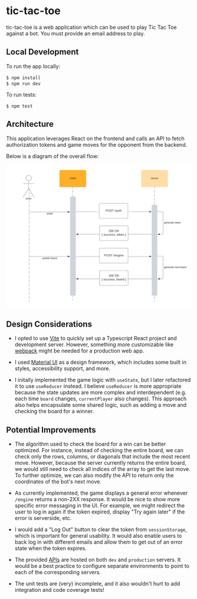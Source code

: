 # tic-tac-toe

tic-tac-toe is a web application which can be used to play Tic Tac Toe against a bot. You must provide an email address to play.

## Local Development

To run the app locally:

    $ npm install
    $ npm run dev

To run tests:

    $ npm test

## Architecture

This application leverages React on the frontend and calls an API to fetch authorization tokens and game moves for the opponent from the backend.

Below is a diagram of the overall flow:

![](https://github.com/alicemliu/tic-tac-toe/blob/main/tictactoe_arch.png)

## Design Considerations

- I opted to use [Vite](https://vitejs.dev) to quickly set up a Typescript React project and development server. However, something more customizable like [webpack](https://webpack.js.org) might be needed for a production web app.

- I used [Material UI](https://mui.com/material-ui/) as a design framework, which includes some built in styles, accessibility support, and more.

- I initally implemented the game logic with `useState`, but I later refactored it to use `useReducer` instead. I believe `useReducer` is more appropriate because the state updates are more complex and interdependent (e.g. each time `board` changes, `currentPlayer` also changes). This approach also helps encapsulate some shared logic, such as adding a move and checking the board for a winner.

## Potential Improvements

- The algorithm used to check the board for a win can be better optimized. For instance, instead of checking the entire board, we can check only the rows, columns, or diagonals that include the most recent move. However,
because the server currently returns the entire board, we would still need to check all indices of the array to get the last move. To further optimize, we can also modify the API to return only the coordinates of the bot's next move.

- As currently implemented, the game displays a general error whenever `/engine` returns a non-2XX response. It would be nice to show more specific error messaging in the UI. For example, we might redirect the user to log in again if the token expired, display "Try again later" if the error is serverside, etc.

- I would add a "Log Out" button to clear the token from `sessionStorage`, which is important for general usability. It would also enable users to back log in with different emails and allow them to get out of an error state when the token expires.

- The provided [APIs](https://d9u7x85vp9.execute-api.us-east-2.amazonaws.com/production/api-docs/#/Game%20engine/post_engine) are hosted on both `dev` and `production` servers. It would be a best practice to configure separate environments to point to each of the corresponding servers.

- The unit tests are (very) incomplete, and it also wouldn't hurt to add integration and code coverage tests!
